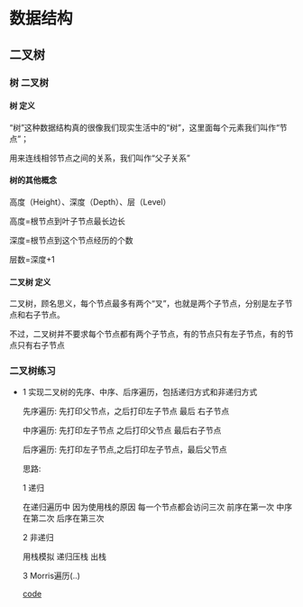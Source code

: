 # 数据结构
##  二叉树
### 树 二叉树
#### 树 定义
<p>“树”这种数据结构真的很像我们现实生活中的“树”，这里面每个元素我们叫作“节点”；
<p>用来连线相邻节点之间的关系，我们叫作“父子关系”

#### 树的其他概念
<p> 高度（Height）、深度（Depth）、层（Level）
<p> 高度=根节点到叶子节点最长边长
<p> 深度=根节点到这个节点经历的个数
<p> 层数=深度+1
 
#### 二叉树 定义
<p>二叉树，顾名思义，每个节点最多有两个“叉”，也就是两个子节点，分别是左子节点和右子节点。
<p>不过，二叉树并不要求每个节点都有两个子节点，有的节点只有左子节点，有的节点只有右子节点

### 二叉树练习
   + 1 实现二叉树的先序、中序、后序遍历，包括递归方式和非递归方式
       <p> 先序遍历: 先打印父节点，之后打印左子节点 最后 右子节点
       <p> 中序遍历: 先打印左子节点 之后打印父节点 最后右子节点
       <p> 后序遍历: 先打印左子节点,之后打印左子节点，最后父节点
       <p>思路: 
       <p>1 递归
       <p> 在递归遍历中 因为使用栈的原因 每一个节点都会访问三次 前序在第一次 中序在第二次 后序在第三次
       <p> 2 非递归
       <p> 用栈模拟 递归压栈 出栈   
       <p> 3 Morris遍历(..)
       <p><a href="https://github.com/mood321/JavaDemo/blob/master/src/main/java/algorithm/basic04/Code_01_PreInPosTraversal.java">code</a>
       
###  